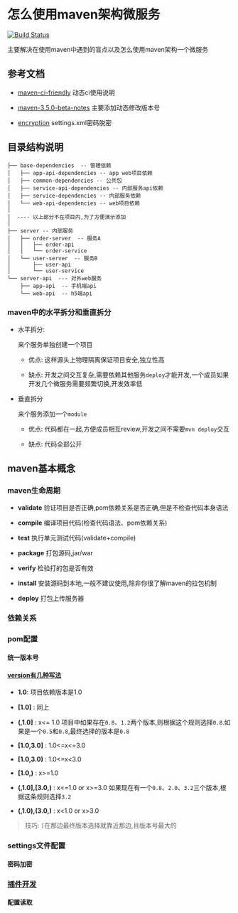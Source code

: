 # 怎么使用maven架构微服务

[![Build Status](https://travis-ci.com/zhaoyunxing92/maven-learn.svg?branch=master)](https://travis-ci.com/zhaoyunxing92/maven-learn)

主要解决在使用maven中遇到的盲点以及怎么使用maven架构一个微服务

## 参考文档

* [maven-ci-friendly](https://maven.apache.org/maven-ci-friendly.html) 动态ci使用说明

* [maven-3.5.0-beta-notes](https://maven.apache.org/docs/3.5.0-beta-1/release-notes.html) 主要添加动态修改版本号

* [encryption](http://maven.apache.org/guides/mini/guide-encryption.html) settings.xml密码脱密

## 目录结构说明

```log
├── base-dependencies  -- 管理依赖
│   ├── app-api-dependencies -- app web项目依赖
│   ├── common-dependencies -- 公共包
│   ├── service-api-dependencies -- 内部服务api依赖
│   ├── service-dependencies -- 内部服务依赖
│   └── web-api-dependencies -- web项目依赖
│ 
│  ---- 以上部分不在项目内,为了方便演示添加
│
├── server -- 内部服务
│   ├── order-server  -- 服务A
│   │   ├── order-api
│   │   └── order-service
│   └── user-server  -- 服务B
│       ├── user-api
│       └── user-service
└── server-api  --- 对外web服务
    ├── app-api  -- 手机端api
    └── web-api  -- h5端api
```

### maven中的水平拆分和垂直拆分

* 水平拆分:
 
  来个服务单独创建一个项目
 
  * 优点: 这样源头上物理隔离保证项目安全,独立性高
  
  * 缺点: 开发之间交互复杂,需要依赖其他服务`deploy`才能开发,一个成员如果开发几个微服务需要频繁切换,开发效率低

* 垂直拆分
  
  来个服务添加一个`module`
  
  * 优点: 代码都在一起,方便成员相互review,开发之间不需要`mvn deploy`交互
  
  * 缺点: 代码全部公开

## maven基本概念

### maven生命周期

* **validate** 验证项目是否正确,pom依赖关系是否正确,但是不检查代码本身语法

* **compile** 编译项目代码(检查代码语法、pom依赖关系)

* **test** 执行单元测试代码(validate+compile)

* **package** 打包源码,jar/war

* **verify** 检验打的包是否有效

* **install** 安装源码到本地,一般不建议使用,除非你很了解maven的拉包机制

* **deploy** 打包上传服务器

### 依赖关系

### pom配置

#### 统一版本号

#### [version有几种写法](https://maven.apache.org/pom.html)

 * **1.0**: 项目依赖版本是1.0
 
 * **\[1.0\]** : 同上
 
 * **(,1.0]** : x<= 1.0 项目中如果存在`0.8`、`1.2`两个版本,则根据这个规则选择`0.8`.如果是一个`0.5`和`0.8`,最终选择的版本是`0.8`
 
 * **\[1.0,3.0\]** : 1.0<=x<=3.0
 
 * **\[1.0,3.0\)** : 1.0<=x<3.0
 
 * **\[1.0,)** : x>=1.0
 
 * **\(,1.0],[3.0,)** : x<=1.0 or x>=3.0 如果现在有一个`0.8`、`2.0`、`3.2`三个版本,根据这条规则选择`3.2`

 * **\(,1.0),(3.0,)** : x<1.0 or x>3.0

> 技巧: `[`在那边最终版本选择就靠近那边,且版本号最大的

#### 

### settings文件配置

#### 密码加密

#### 

### [插件开发](http://maven.apache.org/guides/plugin/guide-java-report-plugin-development.html)

#### 配置读取

####

